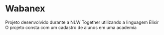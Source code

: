 # Wabanex
Projeto desenvolvido durante a NLW Together utilizando a linguagem Elixir
O projeto consta com um cadastro de alunos em uma academia
